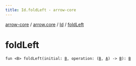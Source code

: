 ```yaml
---
title: Id.foldLeft - arrow-core
---
```


[arrow-core](../../index.html) / [arrow.core](../index.html) / [Id](index.html) / [foldLeft](./fold-left.html)

# foldLeft

`fun <B> foldLeft(initial: `[`B`](fold-left.html#B)`, operation: (`[`B`](fold-left.html#B)`, `[`A`](index.html#A)`) -> `[`B`](fold-left.html#B)`): `[`B`](fold-left.html#B)
